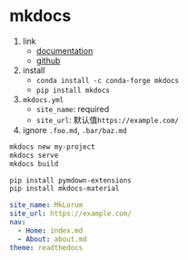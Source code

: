 # mkdocs

1. link
   * [documentation](https://www.mkdocs.org/)
   * [github](https://github.com/mkdocs/mkdocs/)
2. install
   * `conda install -c conda-forge mkdocs`
   * `pip install mkdocs`
3. `mkdocs.yml`
   * `site_name`: required
   * `site_url`: 默认值`https://example.com/`
4. ignore `.foo.md`, `.bar/baz.md`

```bash
mkdocs new my-project
mkdocs serve
mkdocs build

pip install pymdown-extensions
pip install mkdocs-material
```

```yaml
site_name: MkLorum
site_url: https://example.com/
nav:
  - Home: index.md
  - About: about.md
theme: readthedocs
```
